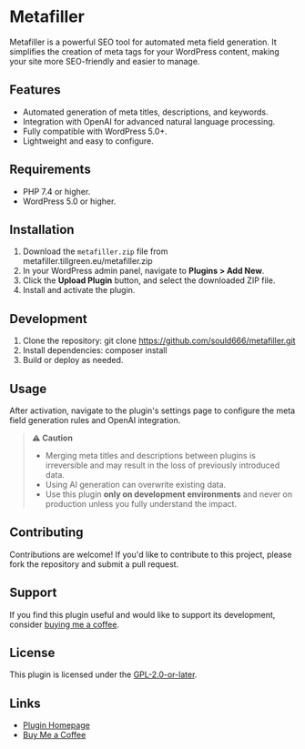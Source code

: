 # Metafiller

Metafiller is a powerful SEO tool for automated meta field generation. It simplifies the creation of meta tags for your WordPress content, making your site more SEO-friendly and easier to manage.

## Features
- Automated generation of meta titles, descriptions, and keywords.
- Integration with OpenAI for advanced natural language processing.
- Fully compatible with WordPress 5.0+.
- Lightweight and easy to configure.

## Requirements
- PHP 7.4 or higher.
- WordPress 5.0 or higher.

## Installation
1. Download the `metafiller.zip` file from metafiller.tillgreen.eu/metafiller.zip
2. In your WordPress admin panel, navigate to **Plugins > Add New**.
3. Click the **Upload Plugin** button, and select the downloaded ZIP file.
4. Install and activate the plugin.

## Development
1. Clone the repository: git clone https://github.com/sould666/metafiller.git
2. Install dependencies: composer install
3. Build or deploy as needed.

## Usage
After activation, navigate to the plugin's settings page to configure the meta field generation rules and OpenAI integration.
> **⚠ Caution**
> - Merging meta titles and descriptions between plugins is irreversible and may result in the loss of previously introduced data.
> - Using AI generation can overwrite existing data.
> - Use this plugin **only on development environments** and never on production unless you fully understand the impact.


## Contributing
Contributions are welcome! If you'd like to contribute to this project, please fork the repository and submit a pull request.

## Support
If you find this plugin useful and would like to support its development, consider [buying me a coffee](https://buymeacoffee.com/mangielczyt).

## License
This plugin is licensed under the [GPL-2.0-or-later](LICENSE).

## Links
- [Plugin Homepage](https://metafiller.tillgreen.eu)
- [Buy Me a Coffee](https://buymeacoffee.com/mangielczyt)
